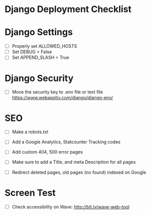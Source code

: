 # Django Deployment Checklist

# Django Settings
- [ ] Properly set ALLOWED_HOSTS
- [ ] Set DEBUG = False
- [ ] Set APPEND_SLASH = True

# Django Security
- [ ] Move the security key to .env file or text file https://www.webapptiv.com/django/django-env/
# SEO
- [ ]  Make a robots.txt
- [ ]  Add a Google Analytics, Statcounter Tracking codes

- [ ]  Add custom 404, 500 error pages
- [ ]  Make sure to add a Title, and meta Description for all pages
- [ ]  Redirect deleted pages, old pages (no found) indexed on Google
      
# Screen Test
- [ ] Check accessibility on Wave: http://bit.ly/wave-web-tool

      
      
